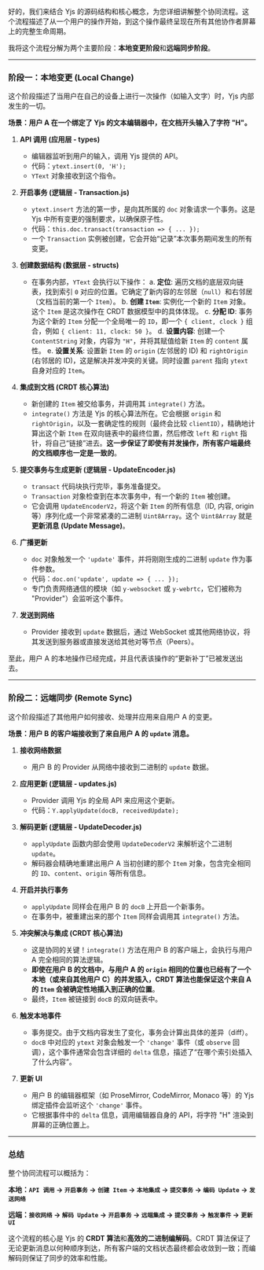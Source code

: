 好的，我们来结合 Yjs 的源码结构和核心概念，为您详细讲解整个协同流程。这个流程描述了从一个用户的操作开始，到这个操作最终呈现在所有其他协作者屏幕上的完整生命周期。

我将这个流程分解为两个主要阶段：**本地变更阶段**和**远端同步阶段**。

---

### 阶段一：本地变更 (Local Change)

这个阶段描述了当用户在自己的设备上进行一次操作（如输入文字）时，Yjs 内部发生的一切。

**场景：用户 A 在一个绑定了 Yjs 的文本编辑器中，在文档开头输入了字符 "H"。**

1.  **API 调用 (应用层 - types)**

    - 编辑器监听到用户的输入，调用 Yjs 提供的 API。
    - 代码：`ytext.insert(0, 'H');`
    - `YText` 对象接收到这个指令。

2.  **开启事务 (逻辑层 - Transaction.js)**

    - `ytext.insert` 方法的第一步，是向其所属的 `doc` 对象请求一个事务。这是 Yjs 中所有变更的强制要求，以确保原子性。
    - 代码：`this.doc.transact(transaction => { ... });`
    - 一个 `Transaction` 实例被创建，它会开始“记录”本次事务期间发生的所有变更。

3.  **创建数据结构 (数据层 - structs)**

    - 在事务内部，`YText` 会执行以下操作：
      a. **定位**: 遍历文档的底层双向链表，找到索引 `0` 对应的位置。它确定了新内容的左邻居（`null`）和右邻居（文档当前的第一个 `Item`）。
      b. **创建 `Item`**: 实例化一个新的 `Item` 对象。这个 `Item` 是这次操作在 CRDT 数据模型中的具体体现。
      c. **分配 ID**: 事务为这个新的 `Item` 分配一个全局唯一的 `ID`，即一个 `{ client, clock }` 组合，例如 `{ client: 11, clock: 50 }`。
      d. **设置内容**: 创建一个 `ContentString` 对象，内容为 `"H"`，并将其赋值给新 `Item` 的 `content` 属性。
      e. **设置关系**: 设置新 `Item` 的 `origin` (左邻居的 ID) 和 `rightOrigin` (右邻居的 ID)，这是解决并发冲突的关键。同时设置 `parent` 指向 `ytext` 自身对应的 `Item`。

4.  **集成到文档 (CRDT 核心算法)**

    - 新创建的 `Item` 被交给事务，并调用其 `integrate()` 方法。
    - `integrate()` 方法是 Yjs 的核心算法所在。它会根据 `origin` 和 `rightOrigin`，以及一套确定性的规则（最终会比较 `clientID`），精确地计算出这个新 `Item` 在双向链表中的最终位置，然后修改 `left` 和 `right` 指针，将自己“链接”进去。**这一步保证了即使有并发操作，所有客户端最终的文档顺序也一定是一致的**。

5.  **提交事务与生成更新 (逻辑层 - UpdateEncoder.js)**

    - `transact` 代码块执行完毕，事务准备提交。
    - `Transaction` 对象检查到在本次事务中，有一个新的 `Item` 被创建。
    - 它会调用 `UpdateEncoderV2`，将这个新 `Item` 的所有信息（ID, 内容, origin 等）序列化成一个非常紧凑的二进制 `Uint8Array`。这个 `Uint8Array` 就是**更新消息 (Update Message)**。

6.  **广播更新**

    - `doc` 对象触发一个 `'update'` 事件，并将刚刚生成的二进制 `update` 作为事件参数。
    - 代码：`doc.on('update', update => { ... });`
    - 专门负责网络通信的模块（如 `y-websocket` 或 `y-webrtc`，它们被称为 "Provider"）会监听这个事件。

7.  **发送到网络**
    - Provider 接收到 `update` 数据后，通过 WebSocket 或其他网络协议，将其发送到服务器或直接发送给其他对等节点（Peers）。

至此，用户 A 的本地操作已经完成，并且代表该操作的“更新补丁”已被发送出去。

---

### 阶段二：远端同步 (Remote Sync)

这个阶段描述了其他用户如何接收、处理并应用来自用户 A 的变更。

**场景：用户 B 的客户端接收到了来自用户 A 的 `update` 消息。**

1.  **接收网络数据**

    - 用户 B 的 Provider 从网络中接收到二进制的 `update` 数据。

2.  **应用更新 (逻辑层 - updates.js)**

    - Provider 调用 Yjs 的全局 API 来应用这个更新。
    - 代码：`Y.applyUpdate(docB, receivedUpdate);`

3.  **解码更新 (逻辑层 - UpdateDecoder.js)**

    - `applyUpdate` 函数内部会使用 `UpdateDecoderV2` 来解析这个二进制 `update`。
    - 解码器会精确地重建出用户 A 当初创建的那个 `Item` 对象，包含完全相同的 `ID`、`content`、`origin` 等所有信息。

4.  **开启并执行事务**

    - `applyUpdate` 同样会在用户 B 的 `docB` 上开启一个新事务。
    - 在事务中，被重建出来的那个 `Item` 同样会调用其 `integrate()` 方法。

5.  **冲突解决与集成 (CRDT 核心算法)**

    - 这是协同的关键！`integrate()` 方法在用户 B 的客户端上，会执行与用户 A 完全相同的算法逻辑。
    - **即使在用户 B 的文档中，与用户 A 的 `origin` 相同的位置也已经有了一个本地（或来自其他用户 C）的并发插入，CRDT 算法也能保证这个来自 A 的 `Item` 会被确定性地插入到正确的位置**。
    - 最终，`Item` 被链接到 `docB` 的双向链表中。

6.  **触发本地事件**

    - 事务提交。由于文档内容发生了变化，事务会计算出具体的差异（diff）。
    - `docB` 中对应的 `ytext` 对象会触发一个 `'change'` 事件（或 `observe` 回调），这个事件通常会包含详细的 `delta` 信息，描述了“在哪个索引处插入了什么内容”。

7.  **更新 UI**
    - 用户 B 的编辑器框架（如 ProseMirror, CodeMirror, Monaco 等）的 Yjs 绑定插件会监听这个 `'change'` 事件。
    - 它根据事件中的 `delta` 信息，调用编辑器自身的 API，将字符 "H" 渲染到屏幕的正确位置上。

---

### 总结

整个协同流程可以概括为：

**本地：`API 调用` -> `开启事务` -> `创建 Item` -> `本地集成` -> `提交事务` -> `编码 Update` -> `发送网络`**

**远端：`接收网络` -> `解码 Update` -> `开启事务` -> `远端集成` -> `提交事务` -> `触发事件` -> `更新 UI`**

这个流程的核心是 Yjs 的 **CRDT 算法**和**高效的二进制编解码**。CRDT 算法保证了无论更新消息以何种顺序到达，所有客户端的文档状态最终都会收敛到一致；而编解码则保证了同步的效率和性能。
